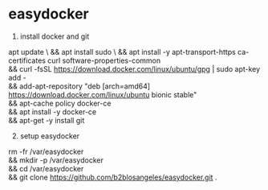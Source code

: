 # easydocker

1. install docker and git

apt update \\
&&  apt install sudo \\
&& apt install -y apt-transport-https ca-certificates curl software-properties-common \
&& curl -fsSL https://download.docker.com/linux/ubuntu/gpg | sudo apt-key add - \
&& add-apt-repository "deb [arch=amd64] https://download.docker.com/linux/ubuntu bionic stable" \
&& apt-cache policy docker-ce \
&& apt install -y docker-ce \
&& apt-get -y install git

2. setup easydocker

rm -fr /var/easydocker \
&&  mkdir -p /var/easydocker \
&&  cd /var/easydocker \
&& git clone https://github.com/b2blosangeles/easydocker.git .
